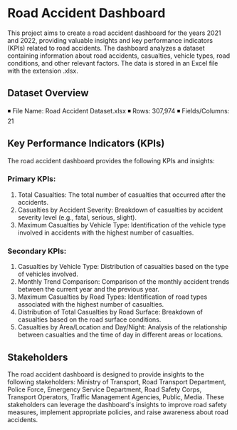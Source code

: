 # Road Accident Dashboard
This project aims to create a road accident dashboard for the years 2021 and 2022, providing valuable insights and key performance indicators (KPIs) related to road accidents. The dashboard analyzes a dataset containing information about road accidents, casualties, vehicle types, road conditions, and other relevant factors. The data is stored in an Excel file with the extension .xlsx.

## Dataset Overview
◾ File Name: Road Accident Dataset.xlsx
◾ Rows: 307,974
◾ Fields/Columns: 21

## Key Performance Indicators (KPIs)
The road accident dashboard provides the following KPIs and insights:

### Primary KPIs:
1. Total Casualties: 
The total number of casualties that occurred after the accidents.
2. Casualties by Accident Severity: Breakdown of casualties by accident severity level (e.g., fatal, serious, slight).
3. Maximum Casualties by Vehicle Type: Identification of the vehicle type involved in accidents with the highest number of casualties.
### Secondary KPIs:
1. Casualties by Vehicle Type: Distribution of casualties based on the type of vehicles involved.
2. Monthly Trend Comparison: Comparison of the monthly accident trends between the current year and the previous year.
3. Maximum Casualties by Road Types: Identification of road types associated with the highest number of casualties.
4. Distribution of Total Casualties by Road Surface: Breakdown of casualties based on the road surface conditions.
5. Casualties by Area/Location and Day/Night: Analysis of the relationship between casualties and the time of day in different areas or locations.

## Stakeholders
The road accident dashboard is designed to provide insights to the following stakeholders:
Ministry of Transport,
Road Transport Department,
Police Force,
Emergency Service Department,
Road Safety Corps,
Transport Operators,
Traffic Management Agencies,
Public,
Media.
These stakeholders can leverage the dashboard's insights to improve road safety measures, implement appropriate policies, and raise awareness about road accidents.


